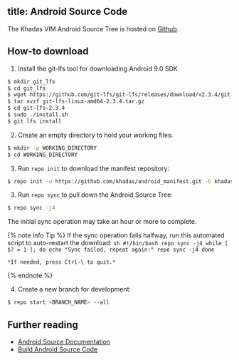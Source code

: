title: Android Source Code
---

The Khadas VIM Android Source Tree is hosted on [Github](https://www.github.com/khadas).

## How-to download

1) Install the git-lfs tool for downloading Android 9.0 SDK

```sh
$ mkdir git_lfs
$ cd git_lfs
$ wget https://github.com/git-lfs/git-lfs/releases/download/v2.3.4/git-lfs-linux-amd64-2.3.4.tar.gz
$ tar xvzf git-lfs-linux-amd64-2.3.4.tar.gz
$ cd git-lfs-2.3.4
$ sudo ./install.sh
$ git lfs install
```

2) Create an empty directory to hold your working files:

```sh
$ mkdir -p WORKING_DIRECTORY
$ cd WORKING_DIRECTORY
```

3) Run `repo init` to download the manifest repository:

```sh
$ repo init -u https://github.com/khadas/android_manifest.git -b khadas-vims-pie
```

3) Run `repo sync` to pull down the Android Source Tree:

```sh
$ repo sync -j4
```
The initial sync operation may take an hour or more to complete.

{% note info Tip %}
	If the sync operation fails halfway, run this automated script to auto-restart the download:
	```sh
	#!/bin/bash
	repo sync -j4
	while [ $? = 1 ]; do
	echo "Sync failed, repeat again:"
	repo sync -j4
	done
	```
	
	*If needed, press Ctrl-\ to quit.*

{% endnote %}

4) Create a new branch for development:

```sh
$ repo start <BRANCH_NAME> --all
```

## Further reading
* [Android Source Documentation](https://source.android.com/source/downloading.html)
* [Build Android Source Code](/android/vim3/BuildAndroid.html)
